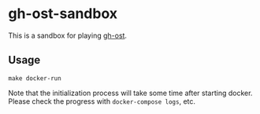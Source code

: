 # gh-ost-sandbox

This is a sandbox for playing [gh-ost](https://github.com/github/gh-ost).

## Usage
```
make docker-run
```

Note that the initialization process will take some time after starting docker.  
Please check the progress with `docker-compose logs`, etc.